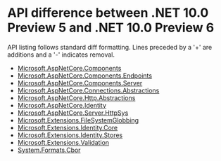 # API difference between .NET 10.0 Preview 5 and .NET 10.0 Preview 6

API listing follows standard diff formatting.
Lines preceded by a '+' are additions and a '-' indicates removal.

* [Microsoft.AspNetCore.Components](10.0-preview6_Microsoft.AspNetCore.Components.md)
* [Microsoft.AspNetCore.Components.Endpoints](10.0-preview6_Microsoft.AspNetCore.Components.Endpoints.md)
* [Microsoft.AspNetCore.Components.Server](10.0-preview6_Microsoft.AspNetCore.Components.Server.md)
* [Microsoft.AspNetCore.Connections.Abstractions](10.0-preview6_Microsoft.AspNetCore.Connections.Abstractions.md)
* [Microsoft.AspNetCore.Http.Abstractions](10.0-preview6_Microsoft.AspNetCore.Http.Abstractions.md)
* [Microsoft.AspNetCore.Identity](10.0-preview6_Microsoft.AspNetCore.Identity.md)
* [Microsoft.AspNetCore.Server.HttpSys](10.0-preview6_Microsoft.AspNetCore.Server.HttpSys.md)
* [Microsoft.Extensions.FileSystemGlobbing](10.0-preview6_Microsoft.Extensions.FileSystemGlobbing.md)
* [Microsoft.Extensions.Identity.Core](10.0-preview6_Microsoft.Extensions.Identity.Core.md)
* [Microsoft.Extensions.Identity.Stores](10.0-preview6_Microsoft.Extensions.Identity.Stores.md)
* [Microsoft.Extensions.Validation](10.0-preview6_Microsoft.Extensions.Validation.md)
* [System.Formats.Cbor](10.0-preview6_System.Formats.Cbor.md)

